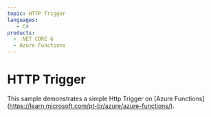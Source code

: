 ```yaml
---
topic: HTTP Trigger
languages:
   - C#
products:
  - .NET CORE 6
  - Azure Functions
---
```


# HTTP Trigger

This sample demonstrates a simple Http Trigger on [Azure Functions] (https://learn.microsoft.com/pt-br/azure/azure-functions/).
